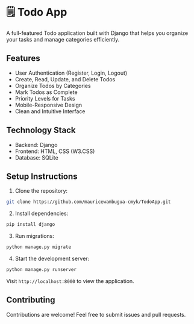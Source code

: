 # 🗒️ Todo App

A full-featured Todo application built with Django that helps you organize your tasks and manage categories efficiently.

## Features

- User Authentication (Register, Login, Logout)
- Create, Read, Update, and Delete Todos
- Organize Todos by Categories
- Mark Todos as Complete
- Priority Levels for Tasks
- Mobile-Responsive Design
- Clean and Intuitive Interface

## Technology Stack

- Backend: Django
- Frontend: HTML, CSS (W3.CSS)
- Database: SQLite

## Setup Instructions

1. Clone the repository:
```bash
git clone https://github.com/mauricewambugua-cmyk/TodoApp.git
```

2. Install dependencies:
```bash
pip install django
```

3. Run migrations:
```bash
python manage.py migrate
```

4. Start the development server:
```bash
python manage.py runserver
```

Visit `http://localhost:8000` to view the application.

## Contributing

Contributions are welcome! Feel free to submit issues and pull requests.